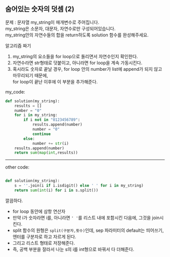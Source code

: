 ## 숨어있는 숫자의 덧셈 (2)

문제 : 문자열 my_string이 매개변수로 주어집니다.<br> my_string은 소문자, 대문자, 자연수로만 구성되어있습니다.<br> my_string안의 자연수들의 합을 return하도록 solution 함수를 완성해주세요.

알고리즘 짜기

1. my_string의 요소들을 for loop으로 돌리면서 자연수인지 확인한다.
2. 자연수라면 str형태로 덧붙이고, 아니라면 for loop을 계속 가동시킨다.
3. 혹시라도 숫자로 끝날 경우, for loop 안의 number가 list에 append가 되지 않고 마무리되기 때문에,<br> for loop이 끝난 이후에 이 부분을 추가해준다.

my_code:

```python
def solution(my_string):
    results = []
    number = "0"
    for i in my_string:
        if i not in "0123456789":
            results.append(number)
            number = "0"
            continue
        else:
            number += str(i)
    results.append(number)
    return sum(map(int,results))
```

<hr>

other code:

```python

def solution(my_string):
    s = ''.join(i if i.isdigit() else ' ' for i in my_string)
    return sum(int(i) for i in s.split())
```

깔끔하다.

- for loop 동안에 삼항 연산자
- 만약 i가 숫자라면 i를, 아니라면 `' '`를 리스트 내에 포함시킨 다음에, 그것을 join시킨다.
- split 함수의 원형은 `split(구분자,횟수)`인데, sep 파라미터의 default는 띄어쓰기, 엔터를 구분자로 하고 자르게 된다.
- 그리고 리스트 형태로 저장해준다.
- 즉, 공백 부분을 잘라서 나눈 s의 i를 int형으로 바꿔서 다 더해준다.
